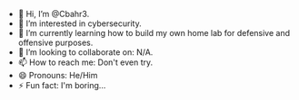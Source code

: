 - 👋 Hi, I’m @Cbahr3.
- 👀 I’m interested in cybersecurity.
- 🌱 I’m currently learning how to build my own home lab for defensive and offensive purposes.
- 💞️ I’m looking to collaborate on: N/A.
- 📫 How to reach me: Don't even try.
- 😄 Pronouns: He/Him
- ⚡ Fun fact: I'm boring...

<!---
Cbahr3/Cbahr3 is a ✨ special ✨ repository because its `README.md` (this file) appears on your GitHub profile.
You can click the Preview link to take a look at your changes.
--->
